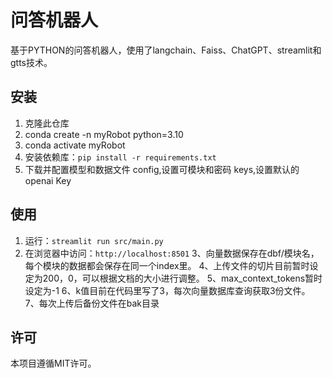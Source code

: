# 问答机器人

基于PYTHON的问答机器人，使用了langchain、Faiss、ChatGPT、streamlit和gtts技术。
## 安装
1. 克隆此仓库
2. conda create -n myRobot python=3.10
3. conda activate myRobot
4. 安装依赖库：`pip install -r requirements.txt`
5. 下载并配置模型和数据文件
    config,设置可模块和密码
    keys,设置默认的openai Key
## 使用
1. 运行：`streamlit run src/main.py`
2. 在浏览器中访问：`http://localhost:8501`
3、向量数据保存在dbf/模块名，每个模块的数据都会保存在同一个index里。
4、上传文件的切片目前暂时设定为200，0，可以根据文档的大小进行调整。
5、max_context_tokens暂时设定为-1
6、k值目前在代码里写了3，每次向量数据库查询获取3份文件。
7、每次上传后备份文件在bak目录


## 许可

本项目遵循MIT许可。
